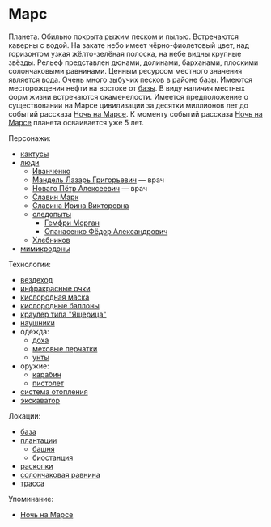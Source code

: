 Марс
====

Планета.
Обильно покрыта рыжим песком и пылью.
Встречаются каверны с водой.
На закате небо имеет чёрно-фиолетовый цвет, над горизонтом узкая жёлто-зелёная полоска, на небе видны крупные звёзды.
Рельеф представлен дюнами, долинами, барханами, плоскими солончаковыми равнинами.
Ценным ресурсом местного значения является вода.
Очень много зыбучих песков в районе [базы](mars_baza.md).
Имеются месторождения нефти на востоке от [базы](mars_baza.md).
В виду наличия местных форм жизни встречаются окаменелости.
Имеется предположение о существовании на Марсе цивилизации за десятки миллионов лет до событий рассказа [Ночь на Марсе](../literature/noch_na_marse.md).
К моменту событий рассказа [Ночь на Марсе](../literature/noch_na_marse.md) планета осваивается уже 5 лет.

Персонажи:
- [кактусы](../persons/cactus.md)
- [люди](../persons/chelovek.md)
  - [Иванченко](../persons/ivanchenko.md)
  - [Мандель Лазарь Григорьевич](../persons/mandel_lazar_grigorevich.md) — врач
  - [Новаго Пётр Алексеевич](../persons/novago_petr_alekseevich.md) — врач
  - [Славин Марк](../persons/slavin_mark.md)
  - [Славина Ирина Викторовна](../persons/slavina_irina_viktorovna.md)
  - [следопыты](../persons/sledopyty.md)
    - [Гемфри Морган](../persons/gemfri_morgan.md)
    - [Опанасенко Фёдор Александрович](../persons/opanasenko_fedor_aleksandrovich.md)
  - [Хлебников](../persons/hlebnikov.md)
- [мимикродоны](../persons/mimikrodon.md)

Технологии:
- [вездеход](../technology/vezdehod.md)
- [инфракрасные очки](../technology/infrakrasnye_ochki.md)
- [кислородная маска](../technology/kislorodnaya_maska.md)
- [кислородные баллоны](../technology/pers_kislorodnye_balony.md)
- [краулер типа "Ящерица"](../technology/krauler_tipa_yashcherica.md)
- [наушники](../technology/naushniki.md)
- одежда:
  - [доха](../technology/doha.md)
  - [меховые перчатки](../technology/mehovye_perchatki.md)
  - [унты](../technology/unty.md)
- оружие:
  - [карабин](../technology/karabin.md)
  - [пистолет](../technology/pistolet.md)
- [система отопления](../technology/pers_sistema_otopleniya.md)
- [экскаватор](../technology/ekskovator.md)

Локации:
- [база](mars_baza.md)
- [плантации](mars_plantacii.md)
  - [башня](mars_plantacii_bashnya.md)
  - [биостанция](mars_plantacii_biostantsiya.md)
- [раскопки](mars_raskopki.md)
- [солончаковая равнина](mars_solonchak.md)
- [трасса](mars_trassa.md)

Упоминание:
- [Ночь на Марсе](../literature/noch_na_marse.md)